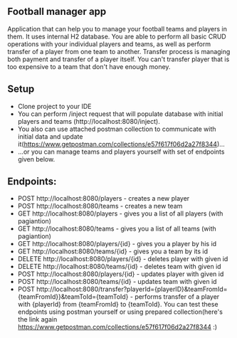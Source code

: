 ## Football manager app
Application that can help you to manage your football teams and players in them. It uses internal H2 database.
You are able to perform all basic CRUD operations with your individual players and teams, as well as perform transfer of a player from one team to another.
Transfer process is managing both payment and transfer of a player itself. You can't transfer player that is too expensive to a team that don't have enough money.

## Setup
- Clone project to your IDE
- You can perform /inject request that will populate database with initial players and teams (http://localhost:8080/inject).
- You also can use attached postman collection to communicate with initial data and update it(https://www.getpostman.com/collections/e57f617f06d2a27f8344)...
- ...or you can manage teams and players yourself with set of endpoints given below.

## Endpoints:
- POST http://localhost:8080/players - creates a new player
- POST http://localhost:8080/teams - creates a new team
- GET http://localhost:8080/players - gives you a list of all players (with pagiantion)
- GET http://localhost:8080/teams - gives you a list of all teams (with pagiantion)
- GET http://localhost:8080/players/{id} - gives you a player by his id 
- GET http://localhost:8080/teams/{id} - gives you a team by its id 
- DELETE http://localhost:8080/players/{id} - deletes player with given id
- DELETE http://localhost:8080/teams/{id} - deletes team with given id
- POST http://localhost:8080/players/{id} - updates player with given id
- POST http://localhost:8080/teams/{id} - updates team with given id
- POST http://localhost:8080/transfer?playerId={playerID}&teamFromId={teamFromId}}&teamToId={teamToId} - performs transfer of a player with {playerId} from {teamFromId} to {teamToId}.
You can test these endpoints using postman yourself or using prepared collection(here's the link again https://www.getpostman.com/collections/e57f617f06d2a27f8344 :)
